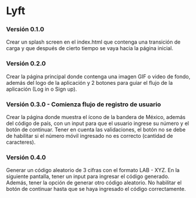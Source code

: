 # Lyft

### Versión 0.1.0
Crear un splash screen en el index.html que contenga una transición de carga y que después de cierto tiempo se vaya hacia la página inicial.

### Versión 0.2.0
Crear la página principal donde contenga una imagen GIF o video de fondo, además del logo de la aplicación y 2 botones para guiar el flujo de la aplicación (Log in o Sign up).

### Versión 0.3.0 - Comienza flujo de registro de usuario
Crear la página donde muestra el ícono de la bandera de México, además del código de país, con un input para que el usuario ingrese su número y el botón de continuar.
Tener en cuenta las validaciones, el botón no se debe de habilitar si el número móvil ingresado no es correcto (cantidad de caracteres).

### Versión 0.4.0
Generar un código aleatorio de 3 cifras con el formato LAB - XYZ.
En la siguiente pantalla, tener un input para ingresar el código generado.
Además, tener la opción de generar otro código aleatorio.
No habilitar el botón de continuar hasta que se haya ingresado el código correctamente.